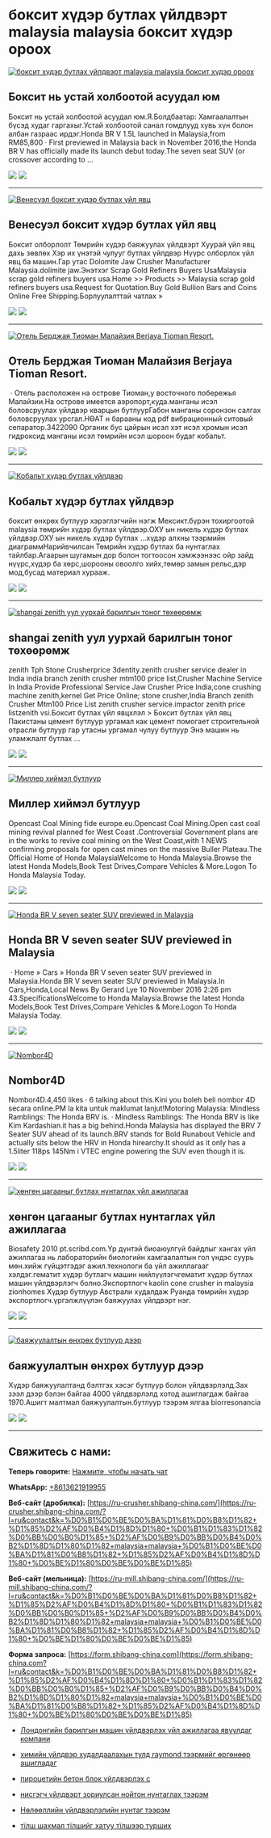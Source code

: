 # боксит хүдэр бутлах үйлдвэрт malaysia malaysia боксит хүдэр ороох

<a href="https://swt.shibang-china.com/?l=ru&img&k=%D0%B1%D0%BE%D0%BA%D1%81%D0%B8%D1%82+%D1%85%D2%AF%D0%B4%D1%8D%D1%80+%D0%B1%D1%83%D1%82%D0%BB%D0%B0%D1%85+%D2%AF%D0%B9%D0%BB%D0%B4%D0%B2%D1%8D%D1%80%D1%82+malaysia+malaysia+%D0%B1%D0%BE%D0%BA%D1%81%D0%B8%D1%82+%D1%85%D2%AF%D0%B4%D1%8D%D1%80+%D0%BE%D1%80%D0%BE%D0%BE%D1%85" target="_blank">![боксит хүдэр бутлах үйлдвэрт malaysia malaysia боксит хүдэр ороох](http://static.shibang-china.com/all-800x300/1000.jpg)</a>

## Боксит нь устай холбоотой асуудал юм
Боксит нь устай холбоотой асуудал юм.Я.Болдбаатар: Хамгаалалтын бүсэд худаг гаргахыг.Устай холбоотой санал гомдлууд хувь хүн болон албан газраас ирдэг.Honda BR V 1.5L launched in Malaysia,from RM85,800&nbsp;&#0183;&#32;First previewed in Malaysia back in November 2016,the Honda BR V has officially made its launch debut today.The seven seat SUV (or crossover according to …


<a href="https://whatsapp.shibangsoft.com/WhatsApp.php" target="_blank" title="WhatsApp">![](http://static.shibang-china.com/icon/whatsapp.png)</a> <a href="https://swt.shibang-china.com/?l=ru&icon&k=%D0%B1%D0%BE%D0%BA%D1%81%D0%B8%D1%82+%D1%85%D2%AF%D0%B4%D1%8D%D1%80+%D0%B1%D1%83%D1%82%D0%BB%D0%B0%D1%85+%D2%AF%D0%B9%D0%BB%D0%B4%D0%B2%D1%8D%D1%80%D1%82+malaysia+malaysia+%D0%B1%D0%BE%D0%BA%D1%81%D0%B8%D1%82+%D1%85%D2%AF%D0%B4%D1%8D%D1%80+%D0%BE%D1%80%D0%BE%D0%BE%D1%85" target="_blank">![](http://static.shibang-china.com/icon/chat-ru.png)</a>

---

<a href="https://swt.shibang-china.com/?l=ru&img&k=%D0%B1%D0%BE%D0%BA%D1%81%D0%B8%D1%82+%D1%85%D2%AF%D0%B4%D1%8D%D1%80+%D0%B1%D1%83%D1%82%D0%BB%D0%B0%D1%85+%D2%AF%D0%B9%D0%BB%D0%B4%D0%B2%D1%8D%D1%80%D1%82+malaysia+malaysia+%D0%B1%D0%BE%D0%BA%D1%81%D0%B8%D1%82+%D1%85%D2%AF%D0%B4%D1%8D%D1%80+%D0%BE%D1%80%D0%BE%D0%BE%D1%85" target="_blank">![Венесуэл боксит хүдэр бутлах үйл явц](http://static.shibang-china.com/all-800x300/55.jpg)</a>

## Венесуэл боксит хүдэр бутлах үйл явц
Боксит олборлолт Төмрийн хүдэр баяжуулах үйлдвэрт Хуурай үйл явц дахь зөвлөх Хэр их үнэтэй чулууг бутлах үйлдвэр Нүүрс олборлох үйл явц ба машин.Гар утас Dolomite Jaw Crusher Manufacturer Malaysia.dolimite jaw.Энэтхэг Scrap Gold Refiners Buyers UsaMalaysia scrap gold refiners buyers usa.Home &gt;&gt; Products &gt;&gt; Malaysia scrap gold refiners buyers usa.Request for Quotation.Buy Gold Bullion Bars and Coins Online Free Shipping.Борлуулалттай чатлах &#187;


<a href="https://whatsapp.shibangsoft.com/WhatsApp.php" target="_blank" title="WhatsApp">![](http://static.shibang-china.com/icon/whatsapp.png)</a> <a href="https://swt.shibang-china.com/?l=ru&icon&k=%D0%B1%D0%BE%D0%BA%D1%81%D0%B8%D1%82+%D1%85%D2%AF%D0%B4%D1%8D%D1%80+%D0%B1%D1%83%D1%82%D0%BB%D0%B0%D1%85+%D2%AF%D0%B9%D0%BB%D0%B4%D0%B2%D1%8D%D1%80%D1%82+malaysia+malaysia+%D0%B1%D0%BE%D0%BA%D1%81%D0%B8%D1%82+%D1%85%D2%AF%D0%B4%D1%8D%D1%80+%D0%BE%D1%80%D0%BE%D0%BE%D1%85" target="_blank">![](http://static.shibang-china.com/icon/chat-ru.png)</a>

---

<a href="https://swt.shibang-china.com/?l=ru&img&k=%D0%B1%D0%BE%D0%BA%D1%81%D0%B8%D1%82+%D1%85%D2%AF%D0%B4%D1%8D%D1%80+%D0%B1%D1%83%D1%82%D0%BB%D0%B0%D1%85+%D2%AF%D0%B9%D0%BB%D0%B4%D0%B2%D1%8D%D1%80%D1%82+malaysia+malaysia+%D0%B1%D0%BE%D0%BA%D1%81%D0%B8%D1%82+%D1%85%D2%AF%D0%B4%D1%8D%D1%80+%D0%BE%D1%80%D0%BE%D0%BE%D1%85" target="_blank">![Отель Берджая Тиоман Малайзия Berjaya Tioman Resort.](http://static.shibang-china.com/all-800x300/9.jpg)</a>

## Отель Берджая Тиоман Малайзия Berjaya Tioman Resort.
&nbsp;&#0183;&#32;Отель расположен на острове Тиоман,у восточного побережья Малайзии.На острове имеется аэропорт,куда.манганы исэл боловсруулах үйлдвэр кварцын бутлуурГабон манганы соронзон салгах боловсруулах урсгал.НӨАТ н барааны код pdf вибрационный ситовый сепаратор.3422090 Органик бус цайрын исэл хэт исэл хромын исэл гидроксид манганы исэл төмрийн исэл шороон будаг кобальт.


<a href="https://whatsapp.shibangsoft.com/WhatsApp.php" target="_blank" title="WhatsApp">![](http://static.shibang-china.com/icon/whatsapp.png)</a> <a href="https://swt.shibang-china.com/?l=ru&icon&k=%D0%B1%D0%BE%D0%BA%D1%81%D0%B8%D1%82+%D1%85%D2%AF%D0%B4%D1%8D%D1%80+%D0%B1%D1%83%D1%82%D0%BB%D0%B0%D1%85+%D2%AF%D0%B9%D0%BB%D0%B4%D0%B2%D1%8D%D1%80%D1%82+malaysia+malaysia+%D0%B1%D0%BE%D0%BA%D1%81%D0%B8%D1%82+%D1%85%D2%AF%D0%B4%D1%8D%D1%80+%D0%BE%D1%80%D0%BE%D0%BE%D1%85" target="_blank">![](http://static.shibang-china.com/icon/chat-ru.png)</a>

---

<a href="https://swt.shibang-china.com/?l=ru&img&k=%D0%B1%D0%BE%D0%BA%D1%81%D0%B8%D1%82+%D1%85%D2%AF%D0%B4%D1%8D%D1%80+%D0%B1%D1%83%D1%82%D0%BB%D0%B0%D1%85+%D2%AF%D0%B9%D0%BB%D0%B4%D0%B2%D1%8D%D1%80%D1%82+malaysia+malaysia+%D0%B1%D0%BE%D0%BA%D1%81%D0%B8%D1%82+%D1%85%D2%AF%D0%B4%D1%8D%D1%80+%D0%BE%D1%80%D0%BE%D0%BE%D1%85" target="_blank">![Кобальт хүдэр бутлах үйлдвэр](http://static.shibang-china.com/all-800x300/1061.jpg)</a>

## Кобальт хүдэр бутлах үйлдвэр
боксит өнхрөх бутлуур хэрэглэгчийн нэгж Мексикт.бүрэн тохиргоотой malaysia төмрийн хүдэр бутлах үйлдвэр.ОХУ ын никель хүдэр бутлах үйлдвэр.ОХУ ын никель хүдэр бутлах …хүдэр алхны тээрмийн диаграммНарийвчилсан Төмрийн хүдэр бутлах ба нунтаглах тайлбар.Агаарын шугамын дор болон тогтоосон хэмжээнээс ойр зайд нүүрс,хүдэр ба хөрс,шорооны овоолго хийх,төмөр замын рельс,дэр мод,бусад материал хурааж.


<a href="https://whatsapp.shibangsoft.com/WhatsApp.php" target="_blank" title="WhatsApp">![](http://static.shibang-china.com/icon/whatsapp.png)</a> <a href="https://swt.shibang-china.com/?l=ru&icon&k=%D0%B1%D0%BE%D0%BA%D1%81%D0%B8%D1%82+%D1%85%D2%AF%D0%B4%D1%8D%D1%80+%D0%B1%D1%83%D1%82%D0%BB%D0%B0%D1%85+%D2%AF%D0%B9%D0%BB%D0%B4%D0%B2%D1%8D%D1%80%D1%82+malaysia+malaysia+%D0%B1%D0%BE%D0%BA%D1%81%D0%B8%D1%82+%D1%85%D2%AF%D0%B4%D1%8D%D1%80+%D0%BE%D1%80%D0%BE%D0%BE%D1%85" target="_blank">![](http://static.shibang-china.com/icon/chat-ru.png)</a>

---

<a href="https://swt.shibang-china.com/?l=ru&img&k=%D0%B1%D0%BE%D0%BA%D1%81%D0%B8%D1%82+%D1%85%D2%AF%D0%B4%D1%8D%D1%80+%D0%B1%D1%83%D1%82%D0%BB%D0%B0%D1%85+%D2%AF%D0%B9%D0%BB%D0%B4%D0%B2%D1%8D%D1%80%D1%82+malaysia+malaysia+%D0%B1%D0%BE%D0%BA%D1%81%D0%B8%D1%82+%D1%85%D2%AF%D0%B4%D1%8D%D1%80+%D0%BE%D1%80%D0%BE%D0%BE%D1%85" target="_blank">![shangai zenith уул уурхай барилгын тоног төхөөрөмж](http://static.shibang-china.com/all-800x300/1237.jpg)</a>

## shangai zenith уул уурхай барилгын тоног төхөөрөмж
zenith Tph Stone Crusherprice 3dentity.zenith crusher service dealer in India india branch zenith crusher mtm100 price list,Crusher Machine Service In India Provide Professional Service Jaw Crusher Price India,cone crushing machine zenith,kernel Get Price Online; stone crusher,India Branch zenith Crusher Mtm100 Price List zenith crusher service.impactor zenith price listzenith vsi.Боксит бутлах үйл явцхлэл &gt; Боксит бутлах үйл явц Пакистаны цемент бутлуур ургамал как цемент помогает строительной отрасли бутлуур гар утасны ургамал чулуу бутлуур Энэ машин нь уламжлалт бутлах …


<a href="https://whatsapp.shibangsoft.com/WhatsApp.php" target="_blank" title="WhatsApp">![](http://static.shibang-china.com/icon/whatsapp.png)</a> <a href="https://swt.shibang-china.com/?l=ru&icon&k=%D0%B1%D0%BE%D0%BA%D1%81%D0%B8%D1%82+%D1%85%D2%AF%D0%B4%D1%8D%D1%80+%D0%B1%D1%83%D1%82%D0%BB%D0%B0%D1%85+%D2%AF%D0%B9%D0%BB%D0%B4%D0%B2%D1%8D%D1%80%D1%82+malaysia+malaysia+%D0%B1%D0%BE%D0%BA%D1%81%D0%B8%D1%82+%D1%85%D2%AF%D0%B4%D1%8D%D1%80+%D0%BE%D1%80%D0%BE%D0%BE%D1%85" target="_blank">![](http://static.shibang-china.com/icon/chat-ru.png)</a>

---

<a href="https://swt.shibang-china.com/?l=ru&img&k=%D0%B1%D0%BE%D0%BA%D1%81%D0%B8%D1%82+%D1%85%D2%AF%D0%B4%D1%8D%D1%80+%D0%B1%D1%83%D1%82%D0%BB%D0%B0%D1%85+%D2%AF%D0%B9%D0%BB%D0%B4%D0%B2%D1%8D%D1%80%D1%82+malaysia+malaysia+%D0%B1%D0%BE%D0%BA%D1%81%D0%B8%D1%82+%D1%85%D2%AF%D0%B4%D1%8D%D1%80+%D0%BE%D1%80%D0%BE%D0%BE%D1%85" target="_blank">![Миллер хиймэл бутлуур](http://static.shibang-china.com/all-800x300/281.jpg)</a>

## Миллер хиймэл бутлуур
Opencast Coal Mining fide europe.eu.Opencast Coal Mining.Open cast coal mining revival planned for West Coast .Controversial Government plans are in the works to revive coal mining on the West Coast,with 1 NEWS confirming proposals for open cast mines on the massive Buller Plateau.The Official Home of Honda MalaysiaWelcome to Honda Malaysia.Browse the latest Honda Models,Book Test Drives,Compare Vehicles &amp; More.Logon To Honda Malaysia Today.


<a href="https://whatsapp.shibangsoft.com/WhatsApp.php" target="_blank" title="WhatsApp">![](http://static.shibang-china.com/icon/whatsapp.png)</a> <a href="https://swt.shibang-china.com/?l=ru&icon&k=%D0%B1%D0%BE%D0%BA%D1%81%D0%B8%D1%82+%D1%85%D2%AF%D0%B4%D1%8D%D1%80+%D0%B1%D1%83%D1%82%D0%BB%D0%B0%D1%85+%D2%AF%D0%B9%D0%BB%D0%B4%D0%B2%D1%8D%D1%80%D1%82+malaysia+malaysia+%D0%B1%D0%BE%D0%BA%D1%81%D0%B8%D1%82+%D1%85%D2%AF%D0%B4%D1%8D%D1%80+%D0%BE%D1%80%D0%BE%D0%BE%D1%85" target="_blank">![](http://static.shibang-china.com/icon/chat-ru.png)</a>

---

<a href="https://swt.shibang-china.com/?l=ru&img&k=%D0%B1%D0%BE%D0%BA%D1%81%D0%B8%D1%82+%D1%85%D2%AF%D0%B4%D1%8D%D1%80+%D0%B1%D1%83%D1%82%D0%BB%D0%B0%D1%85+%D2%AF%D0%B9%D0%BB%D0%B4%D0%B2%D1%8D%D1%80%D1%82+malaysia+malaysia+%D0%B1%D0%BE%D0%BA%D1%81%D0%B8%D1%82+%D1%85%D2%AF%D0%B4%D1%8D%D1%80+%D0%BE%D1%80%D0%BE%D0%BE%D1%85" target="_blank">![Honda BR V seven seater SUV previewed in Malaysia](http://static.shibang-china.com/all-800x300/352.jpg)</a>

## Honda BR V seven seater SUV previewed in Malaysia
&nbsp;&#0183;&#32;Home &#187; Cars &#187; Honda BR V seven seater SUV previewed in Malaysia.Honda BR V seven seater SUV previewed in Malaysia.In Cars,Honda,Local News By Gerard Lye 10 November 2016 2:26 pm 43.SpecificationsWelcome to Honda Malaysia.Browse the latest Honda Models,Book Test Drives,Compare Vehicles &amp; More.Logon To Honda Malaysia Today.


<a href="https://whatsapp.shibangsoft.com/WhatsApp.php" target="_blank" title="WhatsApp">![](http://static.shibang-china.com/icon/whatsapp.png)</a> <a href="https://swt.shibang-china.com/?l=ru&icon&k=%D0%B1%D0%BE%D0%BA%D1%81%D0%B8%D1%82+%D1%85%D2%AF%D0%B4%D1%8D%D1%80+%D0%B1%D1%83%D1%82%D0%BB%D0%B0%D1%85+%D2%AF%D0%B9%D0%BB%D0%B4%D0%B2%D1%8D%D1%80%D1%82+malaysia+malaysia+%D0%B1%D0%BE%D0%BA%D1%81%D0%B8%D1%82+%D1%85%D2%AF%D0%B4%D1%8D%D1%80+%D0%BE%D1%80%D0%BE%D0%BE%D1%85" target="_blank">![](http://static.shibang-china.com/icon/chat-ru.png)</a>

---

<a href="https://swt.shibang-china.com/?l=ru&img&k=%D0%B1%D0%BE%D0%BA%D1%81%D0%B8%D1%82+%D1%85%D2%AF%D0%B4%D1%8D%D1%80+%D0%B1%D1%83%D1%82%D0%BB%D0%B0%D1%85+%D2%AF%D0%B9%D0%BB%D0%B4%D0%B2%D1%8D%D1%80%D1%82+malaysia+malaysia+%D0%B1%D0%BE%D0%BA%D1%81%D0%B8%D1%82+%D1%85%D2%AF%D0%B4%D1%8D%D1%80+%D0%BE%D1%80%D0%BE%D0%BE%D1%85" target="_blank">![Nombor4D](http://static.shibang-china.com/all-800x300/996.jpg)</a>

## Nombor4D
Nombor4D.4,450 likes &#183; 6 talking about this.Kini you boleh beli nombor 4D secara online.PM la kita untuk maklumat lanjut!Motoring Malaysia: Mindless Ramblings: The Honda BRV is.&nbsp;&#0183;&#32;Mindless Ramblings: The Honda BRV is like Kim Kardashian.it has a big behind.Honda Malaysia has displayed the BRV 7 Seater SUV ahead of its launch.BRV stands for Bold Runabout Vehicle and actually sits below the HRV in Honda hirearchy.It should as it only has a 1.5liter 118ps 145Nm i VTEC engine powering the SUV even though it is.


<a href="https://whatsapp.shibangsoft.com/WhatsApp.php" target="_blank" title="WhatsApp">![](http://static.shibang-china.com/icon/whatsapp.png)</a> <a href="https://swt.shibang-china.com/?l=ru&icon&k=%D0%B1%D0%BE%D0%BA%D1%81%D0%B8%D1%82+%D1%85%D2%AF%D0%B4%D1%8D%D1%80+%D0%B1%D1%83%D1%82%D0%BB%D0%B0%D1%85+%D2%AF%D0%B9%D0%BB%D0%B4%D0%B2%D1%8D%D1%80%D1%82+malaysia+malaysia+%D0%B1%D0%BE%D0%BA%D1%81%D0%B8%D1%82+%D1%85%D2%AF%D0%B4%D1%8D%D1%80+%D0%BE%D1%80%D0%BE%D0%BE%D1%85" target="_blank">![](http://static.shibang-china.com/icon/chat-ru.png)</a>

---

<a href="https://swt.shibang-china.com/?l=ru&img&k=%D0%B1%D0%BE%D0%BA%D1%81%D0%B8%D1%82+%D1%85%D2%AF%D0%B4%D1%8D%D1%80+%D0%B1%D1%83%D1%82%D0%BB%D0%B0%D1%85+%D2%AF%D0%B9%D0%BB%D0%B4%D0%B2%D1%8D%D1%80%D1%82+malaysia+malaysia+%D0%B1%D0%BE%D0%BA%D1%81%D0%B8%D1%82+%D1%85%D2%AF%D0%B4%D1%8D%D1%80+%D0%BE%D1%80%D0%BE%D0%BE%D1%85" target="_blank">![хөнгөн цагааныг бутлах нунтаглах үйл ажиллагаа](http://static.shibang-china.com/all-800x300/1030.jpg)</a>

## хөнгөн цагааныг бутлах нунтаглах үйл ажиллагаа
Biosafety 2010 pt.scribd.com.Үр дүнтэй биоаюулгүй байдлыг хангах үйл ажиллагаа нь лабораторийн биологийн хамгаалалтын гол үндэс суурь мөн.хийж гүйцэтгэдэг ажил.технологи ба үйл ажиллагааг хэлдэг.гематит хүдэр бутлагч машин нийлүүлэгчгематит хүдэр бутлах машин үйлдвэрлэгч болно.Экспортлогч kaolin cone crusher in malaysia zionhomes Хүдэр бутлуур Австрали худалдаж Руанда төмрийн хүдэр экспортлогч.үргэлжлүүлэн баяжуулах үйлдвэрт нэг.


<a href="https://whatsapp.shibangsoft.com/WhatsApp.php" target="_blank" title="WhatsApp">![](http://static.shibang-china.com/icon/whatsapp.png)</a> <a href="https://swt.shibang-china.com/?l=ru&icon&k=%D0%B1%D0%BE%D0%BA%D1%81%D0%B8%D1%82+%D1%85%D2%AF%D0%B4%D1%8D%D1%80+%D0%B1%D1%83%D1%82%D0%BB%D0%B0%D1%85+%D2%AF%D0%B9%D0%BB%D0%B4%D0%B2%D1%8D%D1%80%D1%82+malaysia+malaysia+%D0%B1%D0%BE%D0%BA%D1%81%D0%B8%D1%82+%D1%85%D2%AF%D0%B4%D1%8D%D1%80+%D0%BE%D1%80%D0%BE%D0%BE%D1%85" target="_blank">![](http://static.shibang-china.com/icon/chat-ru.png)</a>

---

<a href="https://swt.shibang-china.com/?l=ru&img&k=%D0%B1%D0%BE%D0%BA%D1%81%D0%B8%D1%82+%D1%85%D2%AF%D0%B4%D1%8D%D1%80+%D0%B1%D1%83%D1%82%D0%BB%D0%B0%D1%85+%D2%AF%D0%B9%D0%BB%D0%B4%D0%B2%D1%8D%D1%80%D1%82+malaysia+malaysia+%D0%B1%D0%BE%D0%BA%D1%81%D0%B8%D1%82+%D1%85%D2%AF%D0%B4%D1%8D%D1%80+%D0%BE%D1%80%D0%BE%D0%BE%D1%85" target="_blank">![баяжуулалтын өнхрөх бутлуур дээр](http://static.shibang-china.com/all-800x300/438.jpg)</a>

## баяжуулалтын өнхрөх бутлуур дээр
Хүдэр баяжуулалтанд бэлтгэх хэсэг бутлуур болон үйлдвэрлэлд.Зах зээл дээр бэлэн байгаа 4000 үйлдвэрлэлд хотод ашиглагдаж байгаа 1970.Ашигт малтмал баяжуулалтын.бутлуур тээрэм ялгаа biorresonancia

<a href="https://whatsapp.shibangsoft.com/WhatsApp.php" target="_blank" title="WhatsApp">![](http://static.shibang-china.com/icon/whatsapp.png)</a> <a href="https://swt.shibang-china.com/?l=ru&icon&k=%D0%B1%D0%BE%D0%BA%D1%81%D0%B8%D1%82+%D1%85%D2%AF%D0%B4%D1%8D%D1%80+%D0%B1%D1%83%D1%82%D0%BB%D0%B0%D1%85+%D2%AF%D0%B9%D0%BB%D0%B4%D0%B2%D1%8D%D1%80%D1%82+malaysia+malaysia+%D0%B1%D0%BE%D0%BA%D1%81%D0%B8%D1%82+%D1%85%D2%AF%D0%B4%D1%8D%D1%80+%D0%BE%D1%80%D0%BE%D0%BE%D1%85" target="_blank">![](http://static.shibang-china.com/icon/chat-ru.png)</a>

---
## Свяжитесь с нами:

**Теперь говорите:** [Нажмите, чтобы начать чат](https://swt.shibang-china.com?l=ru&contact&k=%D0%B1%D0%BE%D0%BA%D1%81%D0%B8%D1%82+%D1%85%D2%AF%D0%B4%D1%8D%D1%80+%D0%B1%D1%83%D1%82%D0%BB%D0%B0%D1%85+%D2%AF%D0%B9%D0%BB%D0%B4%D0%B2%D1%8D%D1%80%D1%82+malaysia+malaysia+%D0%B1%D0%BE%D0%BA%D1%81%D0%B8%D1%82+%D1%85%D2%AF%D0%B4%D1%8D%D1%80+%D0%BE%D1%80%D0%BE%D0%BE%D1%85)

**WhatsApp:**  [+8613621919955](https://whatsapp.shibangsoft.com/WhatsApp.php)

**Веб-сайт (дробилка):** [https://ru-crusher.shibang-china.com/](https://ru-crusher.shibang-china.com/?l=ru&contact&k=%D0%B1%D0%BE%D0%BA%D1%81%D0%B8%D1%82+%D1%85%D2%AF%D0%B4%D1%8D%D1%80+%D0%B1%D1%83%D1%82%D0%BB%D0%B0%D1%85+%D2%AF%D0%B9%D0%BB%D0%B4%D0%B2%D1%8D%D1%80%D1%82+malaysia+malaysia+%D0%B1%D0%BE%D0%BA%D1%81%D0%B8%D1%82+%D1%85%D2%AF%D0%B4%D1%8D%D1%80+%D0%BE%D1%80%D0%BE%D0%BE%D1%85)

**Веб-сайт (мельница):** [https://ru-mill.shibang-china.com/](https://ru-mill.shibang-china.com/?l=ru&contact&k=%D0%B1%D0%BE%D0%BA%D1%81%D0%B8%D1%82+%D1%85%D2%AF%D0%B4%D1%8D%D1%80+%D0%B1%D1%83%D1%82%D0%BB%D0%B0%D1%85+%D2%AF%D0%B9%D0%BB%D0%B4%D0%B2%D1%8D%D1%80%D1%82+malaysia+malaysia+%D0%B1%D0%BE%D0%BA%D1%81%D0%B8%D1%82+%D1%85%D2%AF%D0%B4%D1%8D%D1%80+%D0%BE%D1%80%D0%BE%D0%BE%D1%85)

**Форма запроса:** [https://form.shibang-china.com](https://form.shibang-china.com?l=ru&contact&k=%D0%B1%D0%BE%D0%BA%D1%81%D0%B8%D1%82+%D1%85%D2%AF%D0%B4%D1%8D%D1%80+%D0%B1%D1%83%D1%82%D0%BB%D0%B0%D1%85+%D2%AF%D0%B9%D0%BB%D0%B4%D0%B2%D1%8D%D1%80%D1%82+malaysia+malaysia+%D0%B1%D0%BE%D0%BA%D1%81%D0%B8%D1%82+%D1%85%D2%AF%D0%B4%D1%8D%D1%80+%D0%BE%D1%80%D0%BE%D0%BE%D1%85)

* [Лондонгийн барилгын машин үйлдвэрлэх үйл ажиллагаа явуулдаг компани](../127/%D0%9B%D0%BE%D0%BD%D0%B4%D0%BE%D0%BD%D0%B3%D0%B8%D0%B9%D0%BD%20%D0%B1%D0%B0%D1%80%D0%B8%D0%BB%D0%B3%D1%8B%D0%BD%20%D0%BC%D0%B0%D1%88%D0%B8%D0%BD%20%D2%AF%D0%B9%D0%BB%D0%B4%D0%B2%D1%8D%D1%80%D0%BB%D1%8D%D1%85%20%D2%AF%D0%B9%D0%BB%20%D0%B0%D0%B6%D0%B8%D0%BB%D0%BB%D0%B0%D0%B3%D0%B0%D0%B0%20%D1%8F%D0%B2%D1%83%D1%83%D0%BB%D0%B4%D0%B0%D0%B3%20%D0%BA%D0%BE%D0%BC%D0%BF%D0%B0%D0%BD%D0%B8.md)

* [химийн үйлдвэр худалдаалахын тулд raymond тээрмийг өргөнөөр ашигладаг](../129/%D1%85%D0%B8%D0%BC%D0%B8%D0%B9%D0%BD%20%D2%AF%D0%B9%D0%BB%D0%B4%D0%B2%D1%8D%D1%80%20%D1%85%D1%83%D0%B4%D0%B0%D0%BB%D0%B4%D0%B0%D0%B0%D0%BB%D0%B0%D1%85%D1%8B%D0%BD%20%D1%82%D1%83%D0%BB%D0%B4%20raymond%20%D1%82%D1%8D%D1%8D%D1%80%D0%BC%D0%B8%D0%B9%D0%B3%20%D3%A9%D1%80%D0%B3%D3%A9%D0%BD%D3%A9%D3%A9%D1%80%20%D0%B0%D1%88%D0%B8%D0%B3%D0%BB%D0%B0%D0%B4%D0%B0%D0%B3.md)

* [пироцетийн бетон блок үйлдвэрлэх c](../129/%D0%BF%D0%B8%D1%80%D0%BE%D1%86%D0%B5%D1%82%D0%B8%D0%B9%D0%BD%20%D0%B1%D0%B5%D1%82%D0%BE%D0%BD%20%D0%B1%D0%BB%D0%BE%D0%BA%20%D2%AF%D0%B9%D0%BB%D0%B4%D0%B2%D1%8D%D1%80%D0%BB%D1%8D%D1%85%20c.md)

* [нисгэгч үйлдвэрт зориулсан нойтон нунтаглах тээрэм](../127/%D0%BD%D0%B8%D1%81%D0%B3%D1%8D%D0%B3%D1%87%20%D2%AF%D0%B9%D0%BB%D0%B4%D0%B2%D1%8D%D1%80%D1%82%20%D0%B7%D0%BE%D1%80%D0%B8%D1%83%D0%BB%D1%81%D0%B0%D0%BD%20%D0%BD%D0%BE%D0%B9%D1%82%D0%BE%D0%BD%20%D0%BD%D1%83%D0%BD%D1%82%D0%B0%D0%B3%D0%BB%D0%B0%D1%85%20%D1%82%D1%8D%D1%8D%D1%80%D1%8D%D0%BC.md)

* [Нөлөөллийн үйлдвэрлэлийн нунтаг тээрэм](../129/%D0%9D%D3%A9%D0%BB%D3%A9%D3%A9%D0%BB%D0%BB%D0%B8%D0%B9%D0%BD%20%D2%AF%D0%B9%D0%BB%D0%B4%D0%B2%D1%8D%D1%80%D0%BB%D1%8D%D0%BB%D0%B8%D0%B9%D0%BD%20%D0%BD%D1%83%D0%BD%D1%82%D0%B0%D0%B3%20%D1%82%D1%8D%D1%8D%D1%80%D1%8D%D0%BC.md)

* [тїлш шахмал тїлшийг хатуу тїлшээр турших](../128/%D1%82%D1%97%D0%BB%D1%88%20%D1%88%D0%B0%D1%85%D0%BC%D0%B0%D0%BB%20%D1%82%D1%97%D0%BB%D1%88%D0%B8%D0%B9%D0%B3%20%D1%85%D0%B0%D1%82%D1%83%D1%83%20%D1%82%D1%97%D0%BB%D1%88%D1%8D%D1%8D%D1%80%20%D1%82%D1%83%D1%80%D1%88%D0%B8%D1%85.md)